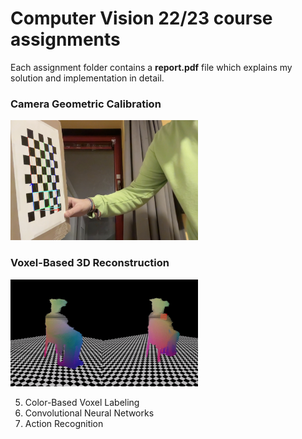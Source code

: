 # Computer Vision 22/23 course assignments
Each assignment folder contains a **report.pdf** file which explains my solution and implementation in detail.

### Camera Geometric Calibration
<img src="https://raw.githubusercontent.com/gianmarcopicarella/cv-assignments-uu/main/readme/camera_calibration.png?token=GHSAT0AAAAAAB6MHNPKKEPHCZGGWAECOZ66ZB7VCVQ" width="300">

### Voxel-Based 3D Reconstruction
<img src="https://raw.githubusercontent.com/gianmarcopicarella/cv-assignments-uu/main/readme/voxel_3d_reconstruction.gif" width="300"/>



5. Color-Based Voxel Labeling
6. Convolutional Neural Networks
7. Action Recognition
